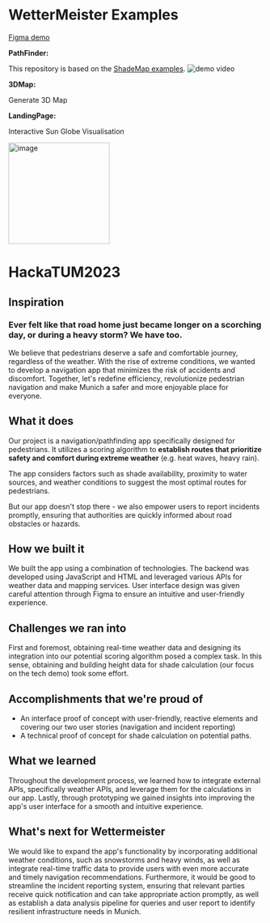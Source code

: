 # WetterMeister Examples
[
Figma demo
](https://www.figma.com/proto/Su1mmwFzvDJgEqmUf8zqcI/Untitledmaybeworks?type=design&node-id=201-826&t=xPVzPeQc2HBUW5qn-1&scaling=scale-down&page-id=0%3A1&mode=design)


**PathFinder:**


This repository is based on the [ShadeMap examples](https://github.com/ted-piotrowski/shademap-examples/tree/main).
![demo video](https://vimeo.com/886070995?share=copy)

**3DMap:**


Generate 3D Map

**LandingPage:**


Interactive Sun Globe Visualisation

<img width="200" alt="image" src="https://github.com/Kisielos10/HackaTUM2023/assets/81301569/809c65e8-2d9d-439e-b43f-2eb492d8d42f">

# HackaTUM2023
## Inspiration
### Ever felt like **that** road home just became longer on a scorching day, or during a heavy storm? We have too. 

We believe that pedestrians deserve a safe and comfortable journey, regardless of the weather. With the rise of extreme conditions, we wanted to develop a navigation app that minimizes the risk of accidents and discomfort. Together, let's redefine efficiency, revolutionize pedestrian navigation and make Munich a safer and more enjoyable place for everyone.

## What it does
Our project is a navigation/pathfinding app specifically designed for pedestrians. It utilizes a scoring algorithm to **establish routes that prioritize safety and comfort during extreme weather** (e.g. heat waves, heavy rain). 

The app considers factors such as shade availability, proximity to water sources, and weather conditions to suggest the most optimal routes for pedestrians. 

But our app doesn't stop there - we also empower users to report incidents promptly, ensuring that authorities are quickly informed about road obstacles or hazards. 

## How we built it
We built the app using a combination of technologies. The backend was developed using JavaScript and HTML and leveraged various APIs for weather data and mapping services. User interface design was given careful attention through Figma to ensure an intuitive and user-friendly experience.

## Challenges we ran into
First and foremost, obtaining real-time weather data and designing its integration  into our potential scoring algorithm posed a complex task. In this sense, obtaining and building height data for shade calculation (our focus on the tech demo) took some effort.

## Accomplishments that we're proud of
- An interface proof of concept with user-friendly, reactive elements and covering our two user stories (navigation and incident reporting)
- A technical proof of concept for shade calculation on potential paths.

## What we learned
Throughout the development process, we learned how to integrate external APIs, specifically weather APIs, and leverage them for the calculations in our app. Lastly, through prototyping we gained insights into improving the app's user interface for a smooth and intuitive experience.

## What's next for Wettermeister
We would like to expand the app's functionality by incorporating additional weather conditions, such as snowstorms and heavy winds, as well as integrate real-time traffic data to provide users with even more accurate and timely navigation recommendations. Furthermore, it would be good to streamline the incident reporting system, ensuring that relevant parties receive quick notification and can take appropriate action promptly, as well as establish a data analysis pipeline for queries and user report to identify resilient infrastructure needs in Munich.
